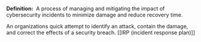 **Definition:** 
 A process of managing and mitigating the impact of cybersecurity incidents to minimize damage and reduce recovery time.

An organizations quick attempt to identify an attack, contain the damage, and correct the effects of a security breach.
[[IRP (incident response plan)]]